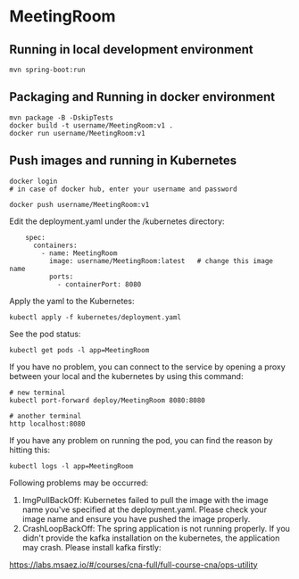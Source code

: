 # MeetingRoom

## Running in local development environment

```
mvn spring-boot:run
```

## Packaging and Running in docker environment

```
mvn package -B -DskipTests
docker build -t username/MeetingRoom:v1 .
docker run username/MeetingRoom:v1
```

## Push images and running in Kubernetes

```
docker login 
# in case of docker hub, enter your username and password

docker push username/MeetingRoom:v1
```

Edit the deployment.yaml under the /kubernetes directory:
```
    spec:
      containers:
        - name: MeetingRoom
          image: username/MeetingRoom:latest   # change this image name
          ports:
            - containerPort: 8080

```

Apply the yaml to the Kubernetes:
```
kubectl apply -f kubernetes/deployment.yaml
```

See the pod status:
```
kubectl get pods -l app=MeetingRoom
```

If you have no problem, you can connect to the service by opening a proxy between your local and the kubernetes by using this command:
```
# new terminal
kubectl port-forward deploy/MeetingRoom 8080:8080

# another terminal
http localhost:8080
```

If you have any problem on running the pod, you can find the reason by hitting this:
```
kubectl logs -l app=MeetingRoom
```

Following problems may be occurred:

1. ImgPullBackOff:  Kubernetes failed to pull the image with the image name you've specified at the deployment.yaml. Please check your image name and ensure you have pushed the image properly.
1. CrashLoopBackOff: The spring application is not running properly. If you didn't provide the kafka installation on the kubernetes, the application may crash. Please install kafka firstly:

https://labs.msaez.io/#/courses/cna-full/full-course-cna/ops-utility

